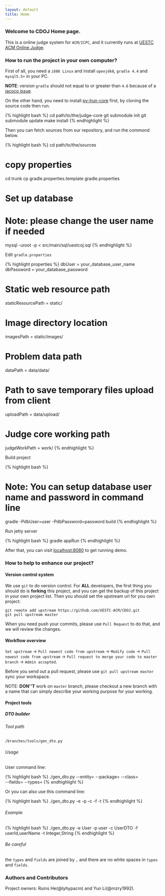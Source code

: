 ```yaml
---
layout: default
title: Home
---
```

### Welcome to CDOJ Home page.

This is a online judge system for `ACM/ICPC`, and it currently runs at [UESTC ACM Online Judge](http://acm.uestc.edu.cn/).

### How to run the project in your own computer?

First of all, you need a `i686 Linux` and install `openjdk8`, `gradle 4.4` and `mysql5.5+` in your PC.

**NOTE**: version `gradle` should not equal to or greater than `4.6` because of a [jacoco issue](https://github.com/akhikhl/gretty/issues/420).

On the other hand, you need to install [py-lrun-core](https://github.com/UESTC-ACM/py-lrun-core) first, by cloning the source code then run.

{% highlight bash %}
cd path/to/the/judge-core
git submodule init
git submodule update
make install
{% endhighlight %}

Then you can fetch sources from our repository, and run the commond below.

{% highlight bash %}
cd path/to/the/sources

# copy properties
cd trunk
cp gradle.properties.template gradle.properties

# Set up database
# Note: please change the user name if needed
mysql -uroot -p < src/main/sql/uestcoj.sql
{% endhighlight %}

Edit `gradle.properties`

{% highlight properties %}
dbUser = your_database_user_name
dbPassword = your_database_password

# Static web resource path
staticResourcePath = static/

# Image directory location
imagesPath = static/images/

# Problem data path
dataPath = data/data/

# Path to save temporary files upload from client
uploadPath = data/upload/

# Judge core working path
judgeWorkPath = work/
{% endhighlight %}

Build project

{% highlight bash %}
# Note: You can setup database user name and password in command line
gradle -PdbUser=user -PdbPassword=password build
{% endhighlight %}

Run jetty server

{% highlight bash %}
gradle appRun
{% endhighlight %}

After that, you can visit [localhost:8080](http://localhost:8080/) to get running demo.

### How to help to enhance our project?

#### Version control system

We use `git` to do version control. For **ALL** developers, the first thing you should do is **forking** this project, and you can get the backup of this project in your own project list. Then you should set the upstream url for you own project:

    git remote add upstream https://github.com/UESTC-ACM/CDOJ.git
    git pull upstream master

When you need push your commits, please use `Pull Request` to do that, and we will review the changes.

#### Workflow overview

`Set upstream` -> `Pull newest code from upstream` -> `Modify code` -> `Pull newest code from upstream` -> `Pull request to merge your code to master branch` -> `Admin accepted`.

Before you send out a pull request, please use `git pull upstream master` sync your workspace.

NOTE: **DON''T** work on `master` branch, please checkout a new branch with a name that can simply describe your working purpose for your working.

#### Project tools

##### DTO builder

###### Tool path

 `/branches/tools/gen_dto.py`

###### Usage

User command line:

{% highlight bash %}
./gen_dto.py --entity=<entity name> --package=<package name> --class=<class name> \
--fields=<fields> --types=<types>
{% endhighlight %}

Or you can also use this command line:

{% highlight bash %}
./gen_dto.py -e <entity name> -p <package name> -c <class name> -f <fields> -t <types>
{% endhighlight %}

###### Example

{% highlight bash %}
./gen_dto.py -e User -p user -c UserDTO -f userId,userName -t Integer,String
{% endhighlight %}

###### Be careful

the `types` and `fields` are joined by `,` and there are no white spaces in `types` and `fields`.

### Authors and Contributors

Project owners: Ruins He(@lyhypacm) and Yun Li(@mzry1992).
